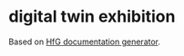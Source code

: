 digital twin exhibition
==========================

Based on [HfG documentation generator](https://github.com/hfg-gmuend/hfg-documentation-generator).